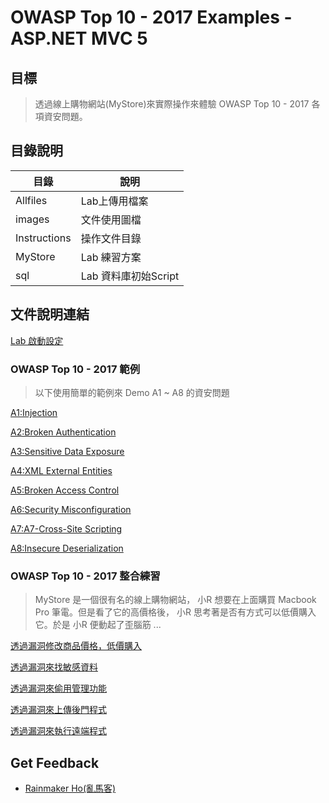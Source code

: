 # OWASP Top 10 - 2017 Examples - ASP.NET MVC 5

## 目標

>透過線上購物網站(MyStore)來實際操作來體驗 OWASP Top 10 - 2017 各項資安問題。

## 目錄說明

|目錄|說明|
|---|---|
|Allfiles|Lab上傳用檔案|
|images|文件使用圖檔|
|Instructions|操作文件目錄|
|MyStore|Lab 練習方案|
|sql|Lab 資料庫初始Script|

## 文件說明連結

[Lab 啟動設定](instructions.md)

### OWASP Top 10 - 2017 範例

>以下使用簡單的範例來 Demo A1 ~ A8 的資安問題

[A1:Injection](<Instructions/Session1/A1-Injection.md>)

[A2:Broken Authentication](<Instructions/Session1/A2-Broken Authentication.md>)

[A3:Sensitive Data Exposure](<Instructions/Session1/A3-Sensitive Data Exposure.md>)

[A4:XML External Entities](<Instructions/Session1/A4-XML External Entities.md>)

[A5:Broken Access Control](<Instructions/Session1/A5-Broken Access Control.md>)

[A6:Security Misconfiguration](<Instructions/Session1/A6-Security Misconfiguration.md>)

[A7:A7-Cross-Site Scripting](<Instructions/Session1/A7-Cross-Site Scripting.md>)

[A8:Insecure Deserialization](<Instructions/Session1/A8-Insecure Deserialization.md>)

### OWASP Top 10 - 2017 整合練習

>MyStore 是一個很有名的線上購物網站， 小R 想要在上面購買 Macbook Pro 筆電。但是看了它的高價格後， 小R 思考著是否有方式可以低價購入它。於是 小R 便動起了歪腦筋 ...

[透過漏洞修改商品價格，低價購入](<Instructions/Session2/s1.md>)

[透過漏洞來找敏感資料](<Instructions/Session2/s2.md>)

[透過漏洞來偷用管理功能](<Instructions/Session2/s3.md>)

[透過漏洞來上傳後門程式](<Instructions/Session2/s4.md>)

[透過漏洞來執行遠端程式](<Instructions/Session2/s5.md>)

## Get Feedback
- [Rainmaker Ho(亂馬客)](mailto:rainmaker_ho@gss.com.tw)
